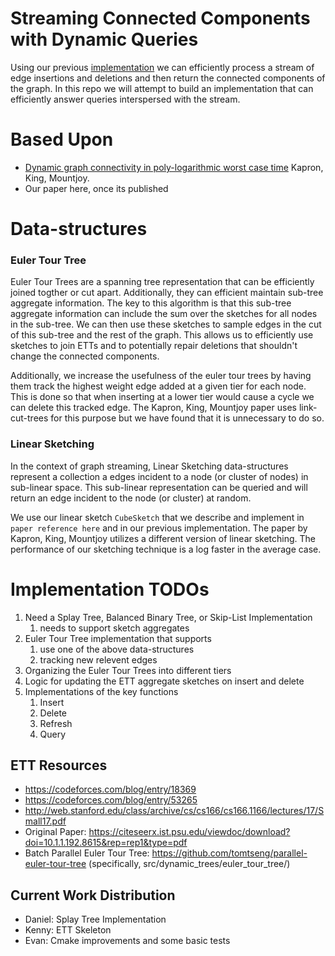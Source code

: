 # Streaming Connected Components with Dynamic Queries
Using our previous [implementation](https://github.com/GraphStreamingProject/GraphStreamingCC) we can efficiently process a stream of edge insertions and deletions and then return the connected components of the graph. In this repo we will attempt to build an implementation that can efficiently answer queries interspersed with the stream.

# Based Upon
* [Dynamic graph connectivity in poly-logarithmic worst case time](https://dl.acm.org/doi/10.5555/2627817.2627898) Kapron, King, Mountjoy.
* Our paper here, once its published

# Data-structures

### Euler Tour Tree
Euler Tour Trees are a spanning tree representation that can be efficiently joined togther or cut apart. Additionally, they can efficient maintain sub-tree aggregate information. The key to this algorithm is that this sub-tree aggregate information can include the sum over the sketches for all nodes in the sub-tree. We can then use these sketches to sample edges in the cut of this sub-tree and the rest of the graph. This allows us to efficiently use sketches to join ETTs and to potentially repair deletions that shouldn't change the connected components.

Additionally, we increase the usefulness of the euler tour trees by having them track the highest weight edge added at a given tier for each node. This is done so that when inserting at a lower tier would cause a cycle we can delete this tracked edge. The Kapron, King, Mountjoy paper uses link-cut-trees for this purpose but we have found that it is unnecessary to do so.

### Linear Sketching
In the context of graph streaming, Linear Sketching data-structures represent a collection a edges incident to a node (or cluster of nodes) in sub-linear space. This sub-linear representation can be queried and will return an edge incident to the node (or cluster) at random.

We use our linear sketch `CubeSketch` that we describe and implement in `paper reference here` and in our previous implementation. The paper by Kapron, King, Mountjoy utilizes a different version of linear sketching. The performance of our sketching technique is a log faster in the average case.

# Implementation TODOs
1. Need a Splay Tree, Balanced Binary Tree, or Skip-List Implementation
    1. needs to support sketch aggregates  
2. Euler Tour Tree implementation that supports
    1. use one of the above data-structures
    2. tracking new relevent edges
3. Organizing the Euler Tour Trees into different tiers
4. Logic for updating the ETT aggregate sketches on insert and delete
5. Implementations of the key functions
    1. Insert
    2. Delete
    3. Refresh
    4. Query

## ETT Resources
* https://codeforces.com/blog/entry/18369
* https://codeforces.com/blog/entry/53265
* http://web.stanford.edu/class/archive/cs/cs166/cs166.1166/lectures/17/Small17.pdf
* Original Paper: https://citeseerx.ist.psu.edu/viewdoc/download?doi=10.1.1.192.8615&rep=rep1&type=pdf
* Batch Parallel Euler Tour Tree: https://github.com/tomtseng/parallel-euler-tour-tree (specifically, src/dynamic_trees/euler_tour_tree/)

## Current Work Distribution
- Daniel: Splay Tree Implementation
- Kenny: ETT Skeleton
- Evan: Cmake improvements and some basic tests


